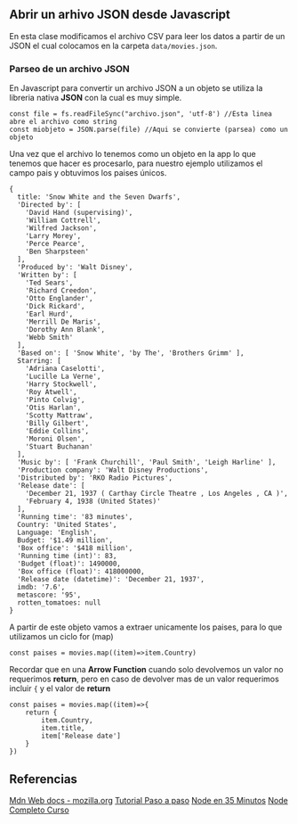 ## Abrir un arhivo JSON desde Javascript
En esta clase modificamos el archivo CSV para leer los datos a partir de un JSON el cual colocamos en la carpeta ```data/movies.json```.

### Parseo de un archivo JSON
En Javascript para convertir un archivo JSON a un objeto se utiliza la libreria nativa **JSON** con la cual es muy simple.

````
const file = fs.readFileSync("archivo.json", 'utf-8') //Esta linea abre el archivo como string
const miobjeto = JSON.parse(file) //Aqui se convierte (parsea) como un objeto
````

Una vez que el archivo lo tenemos como un objeto en la app lo que tenemos que hacer es procesarlo, para nuestro ejemplo utilizamos el campo pais y obtuvimos los paises únicos.

````
{
  title: 'Snow White and the Seven Dwarfs',
  'Directed by': [
    'David Hand (supervising)',
    'William Cottrell',
    'Wilfred Jackson',
    'Larry Morey',
    'Perce Pearce',
    'Ben Sharpsteen'
  ],
  'Produced by': 'Walt Disney',
  'Written by': [
    'Ted Sears',
    'Richard Creedon',
    'Otto Englander',
    'Dick Rickard',
    'Earl Hurd',
    'Merrill De Maris',
    'Dorothy Ann Blank',
    'Webb Smith'
  ],
  'Based on': [ 'Snow White', 'by The', 'Brothers Grimm' ],
  Starring: [
    'Adriana Caselotti',
    'Lucille La Verne',
    'Harry Stockwell',
    'Roy Atwell',
    'Pinto Colvig',
    'Otis Harlan',
    'Scotty Mattraw',
    'Billy Gilbert',
    'Eddie Collins',
    'Moroni Olsen',
    'Stuart Buchanan'
  ],
  'Music by': [ 'Frank Churchill', 'Paul Smith', 'Leigh Harline' ],
  'Production company': 'Walt Disney Productions',
  'Distributed by': 'RKO Radio Pictures',
  'Release date': [
    'December 21, 1937 ( Carthay Circle Theatre , Los Angeles , CA )',
    'February 4, 1938 (United States)'
  ],
  'Running time': '83 minutes',
  Country: 'United States',
  Language: 'English',
  Budget: '$1.49 million',
  'Box office': '$418 million',
  'Running time (int)': 83,
  'Budget (float)': 1490000,
  'Box office (float)': 418000000,
  'Release date (datetime)': 'December 21, 1937',
  imdb: '7.6',
  metascore: '95',
  rotten_tomatoes: null
}
````

A partir de este objeto vamos a extraer unicamente los paises, para lo que utilizamos un ciclo for (map)

````
const paises = movies.map((item)=>item.Country)

````
Recordar que en una **Arrow Function** cuando solo devolvemos un valor no requerimos **return**, pero en caso de devolver mas de un valor requerimos incluir ```{``` y el valor de **return**

````
const paises = movies.map((item)=>{
    return {
        item.Country,
        item.title,
        item['Release date']
    }
})
````

## Referencias

[Mdn Web docs - mozilla.org](https://developer.mozilla.org/)
[Tutorial Paso a paso](https://medium.com/@kailasdumane100/getting-started-with-express-js-step-by-step-guide-to-build-your-first-server-6bfd4eb3876)
[Node en 35 Minutos](https://www.youtube.com/watch?v=SccSCuHhOw0)
[Node Completo Curso](https://www.youtube.com/watch?v=yB4n_K7dZV8&list=PLUofhDIg_38qm2oPOV-IRTTEKyrVBBaU7)